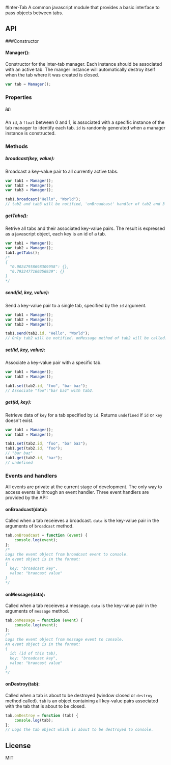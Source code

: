 #Inter-Tab
A common javascript module that provides a basic interface to pass objects between tabs.

## API

###Constructor
#### Manager():
  Constructor for the inter-tab manager. Each instance should be associated with an active tab. The manger instance will automatically destroy itself when the tab where it was created is closed.
```js
var tab = Manager();
```

### Properties
##### id:
An `id`, a `float` between 0 and 1, is associated with a specific instance of the tab manager to identify each tab. `id` is randomly generated when a manager instance is constructed.

### Methods

##### broadcast(key, value):

  Broadcast a key-value pair to all currently active tabs.

```js
var tab1 = Manager();
var tab2 = Manager();
var tab3 = Manager();

tab1.broadcast("Hello", "World");
// tab2 and tab3 will be notified, 'onBroadcast' handler of tab2 and 3 will be called.
```

##### getTabs():

  Retrive all tabs and their associated key-value pairs. The result is expressed as a javascript object, each key is an id of a tab.
```js
var tab1 = Manager();
var tab2 = Manager();
tab1.getTabs();
/*
{
  "0.00247958698309958": {},
  "0.7932477160356939": {}
}
*/
```

##### send(id, key, value):

  Send a key-value pair to a single tab, specified by the `id` argument.
```js
var tab1 = Manager();
var tab2 = Manager();
var tab3 = Manager();

tab1.send(tab2.id, "Hello", "World");
// Only tab2 will be notified. onMessage method of tab2 will be called.
```

##### set(id, key, value):

  Associate a key-value pair with a specific tab.
```js
var tab1 = Manager();
var tab2 = Manager();

tab1.set(tab2.id, "foo", "bar baz");
// Associate "foo":"bar baz" with tab2.
```

##### get(id, key):

  Retrieve data of `key` for a tab specified by `id`. Returns `undefined` if `id` or `key` doesn't exist.
```js
var tab1 = Manager();
var tab2 = Manager();

tab1.set(tab2.id, "foo", "bar baz");
tab1.get(tab2.id, "foo");
// "bar baz"
tab1.get(tab2.id, "bar");
// undefined
```

### Events and handlers
All events are private at the current stage of development. The only way to access events is through an event handler. Three event handlers are provided by the API:

#### onBroadcast(data):
Called when a tab receieves a broadcast. `data` is the key-value pair in the arguments of `broadcast` method.
```js
tab.onBroadcast = function (event) {
    console.log(event);
};
/*
Logs the event object from broadcast event to console.
An event object is in the format:
{
  key: "broadcast key",
  value: "braocast value"
}
*/
```
#### onMessage(data):
Called when a tab receieves a message. `data` is the key-value pair in the arguments of `message` method.
```js
tab.onMessage = function (event) {
    console.log(event);
};
/*
Logs the event object from message event to console.
An event object is in the format:
{
  id: (id of this tab),
  key: "broadcast key",
  value: "braocast value"
}
*/
```
#### onDestroy(tab):
Called when a tab is about to be destroyed (window closed or `destroy` method called). `tab` is an object containing all key-value pairs associated with the tab that is about to be closed.
```js
tab.onDestroy = function (tab) {
    console.log(tab);
};
// Logs the tab object which is about to be destroyed to console.
```

## License

MIT